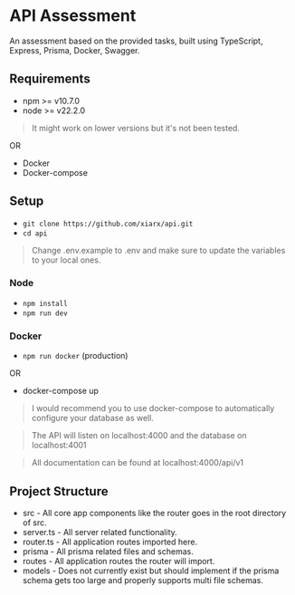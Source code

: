 # API Assessment

An assessment based on the provided tasks, built using TypeScript, Express, Prisma, Docker, Swagger.

## Requirements

- npm >= v10.7.0
- node >= v22.2.0

> It might work on lower versions but it's not been tested.

OR

- Docker
- Docker-compose

## Setup

- `git clone https://github.com/xiarx/api.git`
- `cd api`

> Change .env.example to .env and make sure to update the variables to your local ones.

### Node

- `npm install`
- `npm run dev`

### Docker

- `npm run docker` (production)

OR

- docker-compose up

> I would recommend you to use docker-compose to automatically configure your database as well.

> The API will listen on localhost:4000 and the database on localhost:4001

> All documentation can be found at localhost:4000/api/v1

## Project Structure

- src - All core app components like the router goes in the root directory of src.
- server.ts - All server related functionality.
- router.ts - All application routes imported here.
- prisma - All prisma related files and schemas.
- routes - All application routes the router will import.
- models - Does not currently exist but should implement if the prisma schema gets too large and properly supports multi file schemas.
